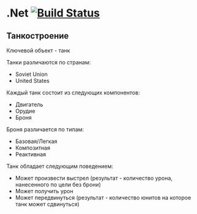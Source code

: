 # .Net [![Build Status](https://travis-ci.com/eecs-susu/DotNet.svg?branch=master)](https://travis-ci.com/eecs-susu/DotNet)
## Танкостроение
Ключевой объект - танк

Танки различаются по странам:
* Soviet Union
* United States 

Каждый танк состоит из следующих компонентов:
* Двигатель
* Орудие
* Броня

Броня различается по типам:
* Базовая/Легкая
* Композитная
* Реактивная 

Танк обладает следующим поведением:
* Может произвести выстрел (результат - количество урона, нанесенного по цели без брони)
* Может получить урон
* Может передвинуться (результат - количество юнитов на которое танк может сдвинуться)

